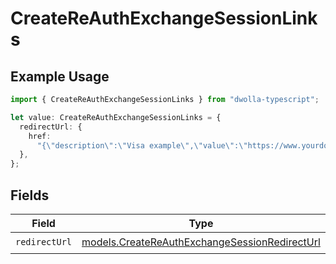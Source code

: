 # CreateReAuthExchangeSessionLinks

## Example Usage

```typescript
import { CreateReAuthExchangeSessionLinks } from "dwolla-typescript";

let value: CreateReAuthExchangeSessionLinks = {
  redirectUrl: {
    href:
      "{\"description\":\"Visa example\",\"value\":\"https://www.yourdomain.com/iav-callback\"}",
  },
};
```

## Fields

| Field                                                                                                | Type                                                                                                 | Required                                                                                             | Description                                                                                          |
| ---------------------------------------------------------------------------------------------------- | ---------------------------------------------------------------------------------------------------- | ---------------------------------------------------------------------------------------------------- | ---------------------------------------------------------------------------------------------------- |
| `redirectUrl`                                                                                        | [models.CreateReAuthExchangeSessionRedirectUrl](../models/createreauthexchangesessionredirecturl.md) | :heavy_check_mark:                                                                                   | N/A                                                                                                  |